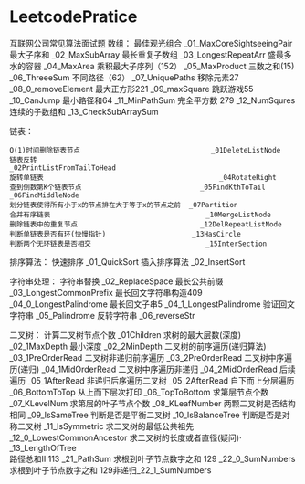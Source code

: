 # LeetcodePratice
互联网公司常见算法面试题
数组：
	最佳观光组合 			_01_MaxCoreSightseeingPair
	最大子序和				_02_MaxSubArray
	最长重复子数组			_03_LongestRepeatArr
	盛最多水的容器			_04_MaxArea
	乘积最大子序列（152）	_05_MaxProduct
	三数之和(15)			_06_ThreeeSum
	不同路径（62）			_07_UniquePaths
	移除元素27				_08_0_removeElement
	最大正方形221			_09_maxSquare
	跳跃游戏55				_10_CanJump
	最小路径和64			_11_MinPathSum
	完全平方数 279			_12_NumSqures
	连续的子数组和			_13_CheckSubArraySum
	
链表：
	
	O(1)时间删除链表节点 								_01DeleteListNode 
	链表反转											_02PrintListFromTailToHead
	旋转单链表											_04RotateRight
	查到倒数第K个链表节点   							_05FindKthToTail
	_06FindMiddleNode
	划分链表使得所有小于x的节点排在大于等于x的节点之前	_07Partition
	合并有序链表										_10MergeListNode
	删除链表中的重复节点								_12DelRepeatListNode
	判断单链表是否有环(快慢指针)						_13HasCircle
	判断两个无环链表是否相交							_15InterSection
	
排序算法：
	快速排序											_01_QuickSort
	插入排序算法										_02_InsertSort
	
字符串处理：
	字符串替换				_02_ReplaceSpace
	最长公共前缀			_03_LongestCommonPrefix
	最长回文字符串构造409	_04_0_LongestPalindrome
	最长回文子串5			_04_1_LongestPalindrome
	验证回文字符串			_05_Palindrome
	反转字符串				_06_reverseStr


二叉树：
	计算二叉树节点个数				_01Children
	求树的最大层数(深度)			_02_1MaxDepth
	最小深度						_02_2MinDepth
	二叉树的前序遍历(递归算法)		_03_1PreOrderRead
	二叉树非递归前序遍历			_03_2PreOrderRead
	二叉树中序遍历(递归)			_04_1MidOrderRead
	二叉树中序遍历非递归			_04_2MidOrderRead
	后续遍历						_05_1AfterRead
	非递归后序遍历二叉树			_05_2AfterRead
	自下而上分层遍历				_06_BottomToTop
	从上而下层次打印				_06_TopToBottom	
	求第层节点个数					_07_KLevelNum
	求第层的叶子节点个数			_08_KLeafNumber
	两颗二叉树是否结构相同			_09_IsSameTree
	判断是否是平衡二叉树			_10_IsBalanceTree
	判断是否是对称二叉树			_11_IsSymmetric
	求二叉树的最低公共祖先			_12_0_LowestCommonAncestor
	求二叉树的长度或者直径(疑问)·	_13_LengthOfTree	
	路径总和II 113					_21_PathSum
	求根到叶子节点数字之和 129		_22_0_SumNumbers
	求根到叶子节点数字之和 129非递归_22_1_SumNumbers
	
	
